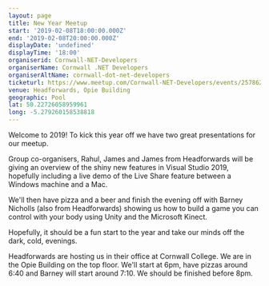 ```yaml
---
layout: page
title: New Year Meetup
start: '2019-02-08T18:00:00.000Z'
end: '2019-02-08T20:00:00.000Z'
displayDate: 'undefined'
displayTime: '18:00'
organiserid: Cornwall-NET-Developers
organiserName: Cornwall .NET Developers
organiserAltName: cornwall-dot-net-developers
ticketurl: https://www.meetup.com/Cornwall-NET-Developers/events/257862659/
venue: Headforwards, Opie Building
geographic: Pool
lat: 50.22726058959961
long: -5.279260158538818
---
```

<p>Welcome to 2019! To kick this year off we have two great presentations for our meetup.</p> <p>Group co-organisers, Rahul, James and James from Headforwards will be giving an overview of the shiny new features in Visual Studio 2019, hopefully including a live demo of the Live Share feature between a Windows machine and a Mac.</p> <p>We'll then have pizza and a beer and finish the evening off with Barney Nicholls (also from Headforwards) showing us how to build a game you can control with your body using Unity and the Microsoft Kinect.</p> <p>Hopefully, it should be a fun start to the year and take our minds off the dark, cold, evenings.</p> <p>Headforwards are hosting us in their office at Cornwall College. We are in the Opie Building on the top floor. We'll start at 6pm, have pizzas around 6:40 and Barney will start around 7:10. We should be finished before 8pm.</p> 
